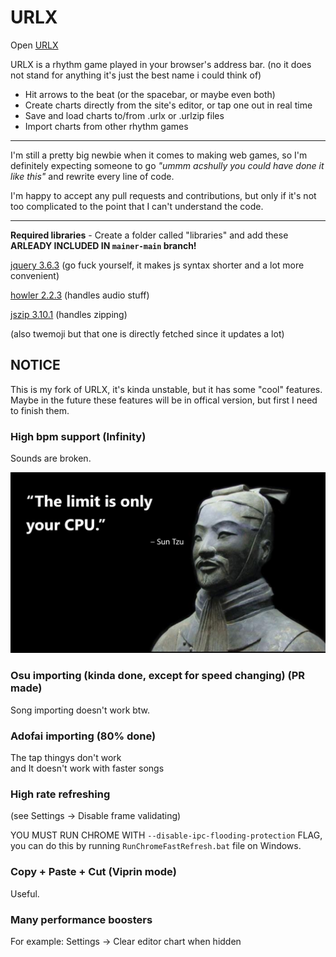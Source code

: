 # URLX

Open [URLX](./urlx.html)

URLX is a rhythm game played in your browser's address bar. (no it does not stand for anything it's just the best name i could think of)
- Hit arrows to the beat (or the spacebar, or maybe even both)
- Create charts directly from the site's editor, or tap one out in real time
- Save and load charts to/from .urlx or .urlzip files
- Import charts from other rhythm games

---

I'm still a pretty big newbie when it comes to making web games, so I'm definitely expecting someone to go *"ummm acshully you could have done it like this"* and rewrite every line of code.

I'm happy to accept any pull requests and contributions, but only if it's not too complicated to the point that I can't understand the code.

---

**Required libraries** - Create a folder called "libraries" and add these **ARLEADY INCLUDED IN `mainer-main` branch!**

[jquery 3.6.3](https://cdnjs.com/libraries/jquery) (go fuck yourself, it makes js syntax shorter and a lot more convenient)

[howler 2.2.3](https://cdnjs.com/libraries/howler) (handles audio stuff)

[jszip 3.10.1](https://cdnjs.com/libraries/jszip) (handles zipping)

(also twemoji but that one is directly fetched since it updates a lot)

## NOTICE

This is my fork of URLX, it's kinda unstable, but it has some "cool" features.  
Maybe in the future these features will be in offical version, but first I need to finish them.

### High bpm support (Infinity)

Sounds are broken.

![truth](./suntzu.jpg)

### Osu importing (kinda done, except for speed changing) (PR made)

Song importing doesn't work btw.

### Adofai importing (80% done)

The tap thingys don't work  
and It doesn't work with faster songs

### High rate refreshing 

(see Settings -> Disable frame validating)

YOU MUST RUN CHROME WITH `--disable-ipc-flooding-protection` FLAG, you can do this by running `RunChromeFastRefresh.bat` file on Windows.

### Copy + Paste + Cut (Viprin mode)

Useful.

### Many performance boosters

For example: Settings -> Clear editor chart when hidden